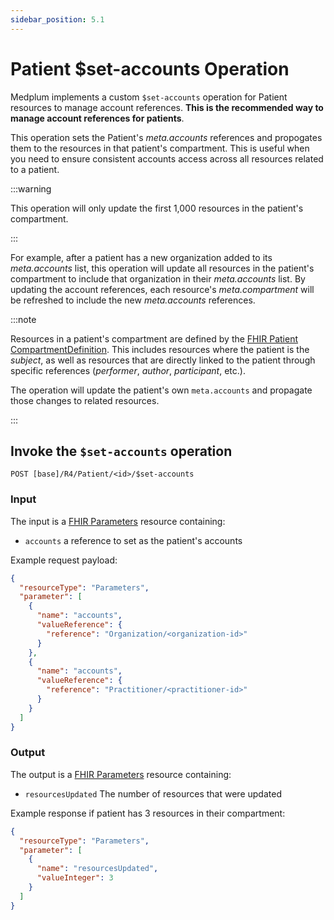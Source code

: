 ```yaml
---
sidebar_position: 5.1
---
```


# Patient $set-accounts Operation

Medplum implements a custom `$set-accounts` operation for Patient resources to manage account references. __This is the recommended way to manage account references for patients__.

This operation sets the Patient's _meta.accounts_ references and propogates them to the resources in that patient's compartment. This is useful when you need to ensure consistent accounts access across all resources related to a patient.

:::warning

This operation will only update the first 1,000 resources in the patient's compartment.

:::

For example, after a patient has a new organization added to its _meta.accounts_ list, this operation will update all resources in the patient's compartment to include that organization in their _meta.accounts_ list. By updating the account references, each resource's _meta.compartment_ will be refreshed to include the new _meta.accounts_ references.

:::note

Resources in a patient's compartment are defined by the [FHIR Patient CompartmentDefinition](https://hl7.org/fhir/R4/compartmentdefinition-patient.html). This includes resources where the patient is the _subject_, as well as resources that are directly linked to the patient through specific references (_performer_, _author_, _participant_, etc.).

The operation will update the patient's own `meta.accounts` and propagate those changes to related resources.

:::

## Invoke the `$set-accounts` operation

```
POST [base]/R4/Patient/<id>/$set-accounts
```

### Input
The input is a [FHIR Parameters](/docs/api/fhir/resources/parameters) resource containing:
- `accounts` a reference to set as the patient's accounts

Example request payload:
```json
{
  "resourceType": "Parameters",
  "parameter": [
    {
      "name": "accounts",
      "valueReference": {
        "reference": "Organization/<organization-id>"
      }
    },
    {
      "name": "accounts",
      "valueReference": {
        "reference": "Practitioner/<practitioner-id>"
      }
    }
  ]
}
```

### Output

The output is a [FHIR Parameters](/docs/api/fhir/resources/parameters) resource containing:
- `resourcesUpdated` The number of resources that were updated

Example response if patient has 3 resources in their compartment:
```json
{
  "resourceType": "Parameters",
  "parameter": [
    {
      "name": "resourcesUpdated",
      "valueInteger": 3
    }
  ]
}
```